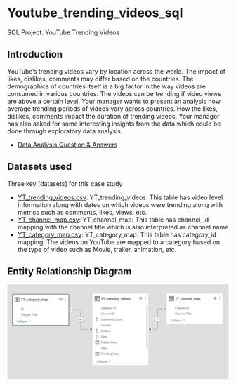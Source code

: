 # Youtube_trending_videos_sql
SQL Project: YouTube Trending Videos

## Introduction
YouTube’s trending videos vary by location across the world. The impact of likes, dislikes, comments may differ based on the countries. The demographics of countries itself is a big factor in the way videos are consumed in various countries. The videos can be trending if video views are above a certain level. Your manager wants to present an analysis how average trending periods of videos vary across countries. How the likes, dislikes, comments impact the duration of trending videos. Your manager has also asked for some interesting insights from the data which could be done through exploratory data analysis.

* [Data Analysis Question & Answers](https://github.com/KopiteArnab/Youtube_trending_videos_sql/blob/400e1d35e4ac99b6cc741bf2b63d8c60fbbd4860/questions_and_answers.md)

## Datasets used
Three key [datasets] for this case study
- [YT_trending_videos.csv](https://github.com/KopiteArnab/Youtube_trending_videos_sql/blob/359de9d5f813821b2a7b70bb70400c24807775b9/YT_trending_videos.csv):    YT_trending_videos: This table has video level information along with dates on which videos were trending along with metrics such as comments, likes, views, etc.
- [YT_channel_map.csv](https://github.com/KopiteArnab/Youtube_trending_videos_sql/blob/400e1d35e4ac99b6cc741bf2b63d8c60fbbd4860/YT_channel_map.csv):
YT_channel_map: This table has channel_id mapping with the channel title which is also interpreted as channel name
- [YT_category_map.csv](https://github.com/KopiteArnab/Youtube_trending_videos_sql/blob/d050acda7e27b27464e18d4178d8a9be7767910d/YT_category_map.csv):    YT_category_map: This table has category_id mapping. The videos on YouTube are mapped to a category based on the type of video such as Movie, trailer, animation, etc.



## Entity Relationship Diagram
![alt text](https://github.com/KopiteArnab/Youtube_trending_videos_sql/blob/d050acda7e27b27464e18d4178d8a9be7767910d/ERD.jpg)
